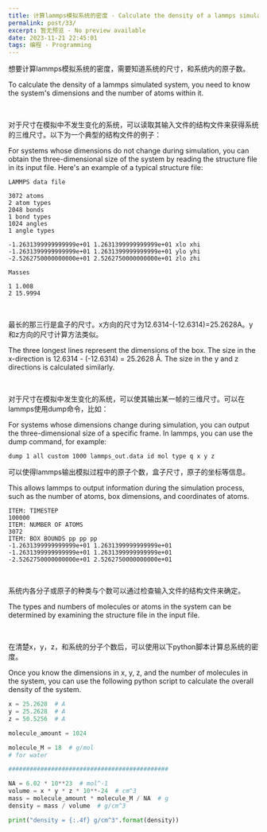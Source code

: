```yaml
---
title: 计算lammps模拟系统的密度 - Calculate the density of a lammps simulated system
permalink: post/33/
excerpt: 暂无预览 - No preview available
date: 2023-11-21 22:45:01
tags: 编程 - Programming
---
```


想要计算lammps模拟系统的密度，需要知道系统的尺寸，和系统内的原子数。

To calculate the density of a lammps simulated system, you need to know the system's dimensions and the number of atoms within it.

<br>

对于尺寸在模拟中不发生变化的系统，可以读取其输入文件的结构文件来获得系统的三维尺寸。以下为一个典型的结构文件的例子：

For systems whose dimensions do not change during simulation, you can obtain the three-dimensional size of the system by reading the structure file in its input file. Here's an example of a typical structure file:

```
LAMMPS data file

3072 atoms
2 atom types
2048 bonds
1 bond types
1024 angles
1 angle types

-1.2631399999999999e+01 1.2631399999999999e+01 xlo xhi
-1.2631399999999999e+01 1.2631399999999999e+01 ylo yhi
-2.5262750000000000e+01 2.5262750000000000e+01 zlo zhi

Masses

1 1.008
2 15.9994
```

<br>

最长的那三行是盒子的尺寸。x方向的尺寸为12.6314-(-12.6314)=25.2628A。y和z方向的尺寸计算方法类似。

The three longest lines represent the dimensions of the box. The size in the x-direction is 12.6314 - (-12.6314) = 25.2628 Å. The size in the y and z directions is calculated similarly.

<br>

对于尺寸在模拟中发生变化的系统，可以使其输出某一帧的三维尺寸。可以在lammps使用dump命令，比如：

For systems whose dimensions change during simulation, you can output the three-dimensional size of a specific frame. In lammps, you can use the dump command, for example:

```
dump 1 all custom 1000 lammps_out.data id mol type q x y z
```
可以使得lammps输出模拟过程中的原子个数，盒子尺寸，原子的坐标等信息。

This allows lammps to output information during the simulation process, such as the number of atoms, box dimensions, and coordinates of atoms.

```
ITEM: TIMESTEP
100000
ITEM: NUMBER OF ATOMS
3072
ITEM: BOX BOUNDS pp pp pp
-1.2631399999999999e+01 1.2631399999999999e+01
-1.2631399999999999e+01 1.2631399999999999e+01
-2.5262750000000000e+01 2.5262750000000000e+01
```

<br>

系统内各分子或原子的种类与个数可以通过检查输入文件的结构文件来确定。

The types and numbers of molecules or atoms in the system can be determined by examining the structure file in the input file.

<br>

在清楚x，y，z，和系统的分子个数后，可以使用以下python脚本计算总系统的密度。

Once you know the dimensions in x, y, z, and the number of molecules in the system, you can use the following python script to calculate the overall density of the system.

```python
x = 25.2628  # A
y = 25.2628  # A
z = 50.5256  # A

molecule_amount = 1024

molecule_M = 18  # g/mol
# for water

#############################################

NA = 6.02 * 10**23  # mol^-1
volume = x * y * z * 10**-24  # cm^3
mass = molecule_amount * molecule_M / NA  # g
density = mass / volume  # g/cm^3

print("density = {:.4f} g/cm^3".format(density))

```